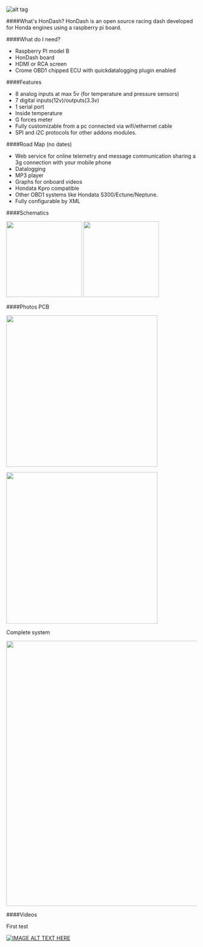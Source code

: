 ![alt tag](https://raw.github.com/pablobuenaposada/HonDash/master/mierdaca/logo/hondash.png)

####What's HonDash?
HonDash is an open source racing dash developed for Honda engines using a raspberry pi board.


####What do I need?
- Raspberry PI model B
- HonDash board
- HDMI or RCA screen
- Crome OBD1 chipped ECU with quickdatalogging plugin enabled


####Features
- 8 analog inputs at max 5v (for temperature and pressure sensors)
- 7 digital inputs(12v)/outputs(3.3v) 
- 1 serial port
- Inside temperature
- G forces meter
- Fully customizable from a pc connected via wifi/ethernet cable
- SPI and i2C protocols for other addons modules.


####Road Map (no dates)
- Web service for online telemetry and message communication sharing a 3g connection with your mobile phone
- Datalogging
- MP3 player
- Graphs for onboard videos
- Hondata Kpro compatible
- Other OBD1 systems like Hondata S300/Ectune/Neptune. 
- Fully configurable by XML


####Schematics

<a href="https://raw.github.com/pablobuenaposada/HonDash/master/docs/schematics/main12.png"><img src="https://raw.github.com/pablobuenaposada/HonDash/master/docs/schematics/main12.png" align="" height="200" width=""></a>
<a href="https://raw.github.com/pablobuenaposada/HonDash/master/docs/schematics/digital12.png"><img src="https://raw.github.com/pablobuenaposada/HonDash/master/docs/schematics/digital12.png" align="" height="200" width=""></a>


####Photos
PCB

<a href="https://raw.githubusercontent.com/pablobuenaposada/HonDash/master/docs/photos/pcb.png"><img src="https://raw.githubusercontent.com/pablobuenaposada/HonDash/master/docs/photos/pcb.png" align="" height="400" width=""></a>

<a href="https://raw.githubusercontent.com/pablobuenaposada/HonDash/master/docs/photos/pcbMounted.jpg"><img src="https://raw.githubusercontent.com/pablobuenaposada/HonDash/master/docs/photos/pcbMounted.jpg" align="" height="400" width=""></a>



Complete system

<a href="https://raw.githubusercontent.com/pablobuenaposada/HonDash/master/docs/photos/outside.JPG"><img src="https://raw.githubusercontent.com/pablobuenaposada/HonDash/master/docs/photos/outside.JPG" align="" height="" width="700"></a>

####Videos

First test

[![IMAGE ALT TEXT HERE](http://img.youtube.com/vi/TT0KySyR220/0.jpg)](http://www.youtube.com/watch?v=TT0KySyR220)


